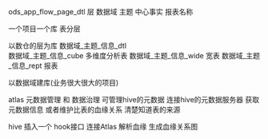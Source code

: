 ods_app_flow_page_dtl
层 数据域  主题  中心事实  报表名称

一个项目一个库 
表分层 

以数仓的层为库
数据域_主题_信息_dtl  
数据域_主题_信息_cube 多维度分析表
数据域_主题_信息_wide 宽表
数据域_主题_信息_rept 报表

以数据域建库(业务很大很大的项目)

atlas 元数据管理 和 数据治理
可管理hive的元数据  连接hive的元数据服务器 获取元数据信息 
或者维护比表的血缘关系  清楚知道表的来源

hive 插入一个 hook接口  连接Atlas 解析血缘  生成血缘关系图
